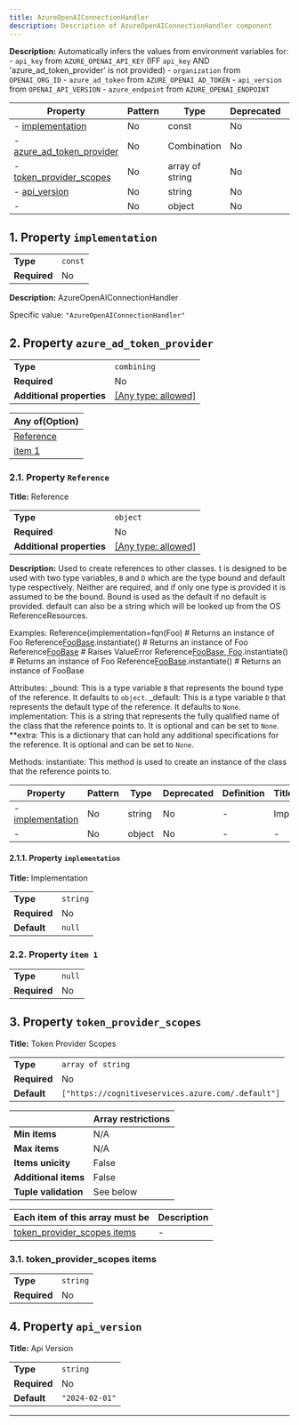 ```yaml
---
title: AzureOpenAIConnectionHandler
description: Description of AzureOpenAIConnectionHandler component
---
```


**Description:** Automatically infers the values from environment variables for:
    - `api_key` from `AZURE_OPENAI_API_KEY` (IFF `api_key` AND 'azure_ad_token_provider' is not provided)
    - `organization` from `OPENAI_ORG_ID`
    - `azure_ad_token` from `AZURE_OPENAI_AD_TOKEN`
    - `api_version` from `OPENAI_API_VERSION`
    - `azure_endpoint` from `AZURE_OPENAI_ENDPOINT`

| Property                                               | Pattern | Type            | Deprecated | Definition | Title/Description            |
| ------------------------------------------------------ | ------- | --------------- | ---------- | ---------- | ---------------------------- |
| - [implementation](#implementation )                   | No      | const           | No         | -          | AzureOpenAIConnectionHandler |
| - [azure_ad_token_provider](#azure_ad_token_provider ) | No      | Combination     | No         | -          | -                            |
| - [token_provider_scopes](#token_provider_scopes )     | No      | array of string | No         | -          | Token Provider Scopes        |
| - [api_version](#api_version )                         | No      | string          | No         | -          | Api Version                  |
| - [](#additionalProperties )                           | No      | object          | No         | -          | -                            |

## <a name="implementation"></a>1. Property `implementation`

|              |         |
| ------------ | ------- |
| **Type**     | `const` |
| **Required** | No      |

**Description:** AzureOpenAIConnectionHandler

Specific value: `"AzureOpenAIConnectionHandler"`

## <a name="azure_ad_token_provider"></a>2. Property `azure_ad_token_provider`

|                           |                                                                           |
| ------------------------- | ------------------------------------------------------------------------- |
| **Type**                  | `combining`                                                               |
| **Required**              | No                                                                        |
| **Additional properties** | [[Any type: allowed]](# "Additional Properties of any type are allowed.") |

| Any of(Option)                                 |
| ---------------------------------------------- |
| [Reference](#azure_ad_token_provider_anyOf_i0) |
| [item 1](#azure_ad_token_provider_anyOf_i1)    |

### <a name="azure_ad_token_provider_anyOf_i0"></a>2.1. Property `Reference`

**Title:** Reference

|                           |                                                                           |
| ------------------------- | ------------------------------------------------------------------------- |
| **Type**                  | `object`                                                                  |
| **Required**              | No                                                                        |
| **Additional properties** | [[Any type: allowed]](# "Additional Properties of any type are allowed.") |

**Description:** Used to create references to other classes. t is designed to be used with two type variables, `B` and `D` which are
the type bound and default type respectively. Neither are required, and if only one type is provided it is assumed
to be the bound. Bound is used as the default if no default is provided. default can also be a string which will be
looked up from the OS ReferenceResources.

Examples:
    Reference(implementation=fqn(Foo)                           # Returns an instance of Foo
    Reference[FooBase](implementation=fqn(Foo)).instantiate()   # Returns an instance of Foo
    Reference[FooBase](implementation=fqn(Bar))                 # Raises ValueError
    Reference[FooBase, Foo]().instantiate()                     # Returns an instance of Foo
    Reference[FooBase]().instantiate()                          # Returns an instance of FooBase

Attributes:
    _bound: This is a type variable `B` that represents the bound type of the reference. It defaults to `object`.
    _default: This is a type variable `D` that represents the default type of the reference. It defaults to `None`.
    implementation: This is a string that represents the fully qualified name of the class that the reference points to. It is optional and can be set to `None`.
    **extra: This is a dictionary that can hold any additional specifications for the reference. It is optional and can be set to `None`.

Methods:
    instantiate: This method is used to create an instance of the class that the reference points to.

| Property                                                              | Pattern | Type   | Deprecated | Definition | Title/Description |
| --------------------------------------------------------------------- | ------- | ------ | ---------- | ---------- | ----------------- |
| - [implementation](#azure_ad_token_provider_anyOf_i0_implementation ) | No      | string | No         | -          | Implementation    |
| - [](#azure_ad_token_provider_anyOf_i0_additionalProperties )         | No      | object | No         | -          | -                 |

#### <a name="azure_ad_token_provider_anyOf_i0_implementation"></a>2.1.1. Property `implementation`

**Title:** Implementation

|              |          |
| ------------ | -------- |
| **Type**     | `string` |
| **Required** | No       |
| **Default**  | `null`   |

### <a name="azure_ad_token_provider_anyOf_i1"></a>2.2. Property `item 1`

|              |        |
| ------------ | ------ |
| **Type**     | `null` |
| **Required** | No     |

## <a name="token_provider_scopes"></a>3. Property `token_provider_scopes`

**Title:** Token Provider Scopes

|              |                                                    |
| ------------ | -------------------------------------------------- |
| **Type**     | `array of string`                                  |
| **Required** | No                                                 |
| **Default**  | `["https://cognitiveservices.azure.com/.default"]` |

|                      | Array restrictions |
| -------------------- | ------------------ |
| **Min items**        | N/A                |
| **Max items**        | N/A                |
| **Items unicity**    | False              |
| **Additional items** | False              |
| **Tuple validation** | See below          |

| Each item of this array must be                             | Description |
| ----------------------------------------------------------- | ----------- |
| [token_provider_scopes items](#token_provider_scopes_items) | -           |

### <a name="autogenerated_heading_2"></a>3.1. token_provider_scopes items

|              |          |
| ------------ | -------- |
| **Type**     | `string` |
| **Required** | No       |

## <a name="api_version"></a>4. Property `api_version`

**Title:** Api Version

|              |                |
| ------------ | -------------- |
| **Type**     | `string`       |
| **Required** | No             |
| **Default**  | `"2024-02-01"` |

----------------------------------------------------------------------------------------------------------------------------
